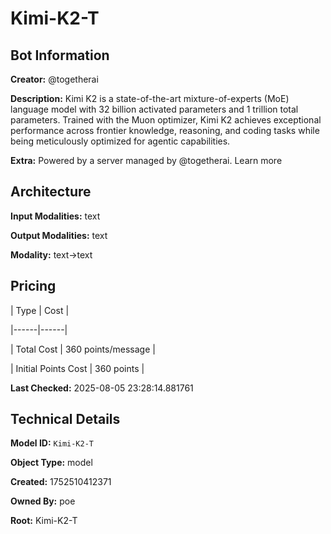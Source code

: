 # Kimi-K2-T

## Bot Information

**Creator:** @togetherai

**Description:** Kimi K2 is a state-of-the-art mixture-of-experts (MoE) language model with 32 billion activated parameters and 1 trillion total parameters. Trained with the Muon optimizer, Kimi K2 achieves exceptional performance across frontier knowledge, reasoning, and coding tasks while being meticulously optimized for agentic capabilities.

**Extra:** Powered by a server managed by @togetherai. Learn more


## Architecture

**Input Modalities:** text

**Output Modalities:** text

**Modality:** text->text


## Pricing

| Type | Cost |

|------|------|

| Total Cost | 360 points/message |

| Initial Points Cost | 360 points |


**Last Checked:** 2025-08-05 23:28:14.881761


## Technical Details

**Model ID:** `Kimi-K2-T`

**Object Type:** model

**Created:** 1752510412371

**Owned By:** poe

**Root:** Kimi-K2-T
